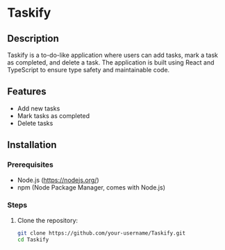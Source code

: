# Taskify

## Description
Taskify is a to-do-like application where users can add tasks, mark a task as completed, and delete a task. The application is built using React and TypeScript to ensure type safety and maintainable code.

## Features
- Add new tasks
- Mark tasks as completed
- Delete tasks

## Installation

### Prerequisites
- Node.js (https://nodejs.org/)
- npm (Node Package Manager, comes with Node.js)

### Steps
1. Clone the repository:
   ```sh
   git clone https://github.com/your-username/Taskify.git
   cd Taskify